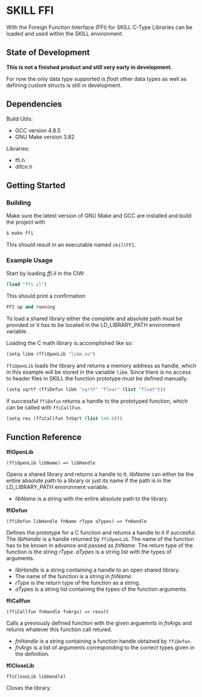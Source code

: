# SKILL FFI

With the Foreign Function Interface (FFI) for SKILL C-Type Libraries can
be loaded and used within the SKILL environment.

## State of Development

**This is not a finished product and still very early in development.**

For now the only data type supported is _float_ other data types as well
as defining custom structs is still in development.

## Dependencies

Build Utils:
+ GCC version 4.8.5
+ GNU Make version 3.82

Libraries:
+ ffi.h
+ dlfcn.h

## Getting Started

### Building

Make sure the latest version of GNU Make and GCC are installed and build the
project with

```bash
$ make ffi
```

This should result in an executable named ```skillFFI```.

### Example Usage

Start by loading _ffi.il_ in the CIW:

```scheme
(load "ffi.il")
```

This should print a confirmation

```scheme
FFI up and running
```

To load a shared library either the complete and absolute path must be provided
or it has to be located in the LD\_LIBRARY\_PATH environment variable.

Loading the C math library is accomplished like so:

```scheme
(setq libm (ffiOpenLib "libm.so")
```

```ffiOpenLib``` loads the library and returns a memory address as handle, which
in this example will be stored in the variable ```libm```.
Since there is no access to header files in SKILL the function prototype must be
defined manually.

```scheme
(setq sqrtf (ffiDefun libm "sqrtf" "float" (list "float")))
```

If successful ```ffiDefun``` returns a handle to the prototyped function, which
can be called with ```ffiCallFun```.

```scheme
(setq res (ffiCallfun fnSqrt (list 144.0)))
```

## Function Reference

**ffiOpenLib**

```(ffiOpenLib libName) => libHandle```

Opens a shared library and returns a handle to it. _libName_ can either be the
entire absolute path to a library or just its name if the path is in the
LD\_LIBRARY\_PATH environment variable.

+ _libName_ is a string with the entire absolute path to the library.

**ffiDefun**

```(ffiDefun libHandle fnName rType aTypes) => fnHandle```

Defines the prototype for a C function and returns a handle to it if succesful.
The _libHandle_ is a handle returned by ```ffiOpenLib```. The name of the function
has to be known in advance and passed as _fnName_. The return type of the function
is the string _rType_. _aTypes_ is a string list with the types of arguments.

+ _libHandle_ is a string containing a handle to an open shared library.
+ The name of the function is a string in _fnName_.
+ _rType_ is the return type of the function as a string.
+ _aTypes_ is a string list containing the types of the function arguments.

**ffiCallfun**

```(ffiCallfun fnHandle fnArgs) => result```

Calls a previously defined function with the given arguemnts in _fnArgs_ and
returns whatever this function call retured.

+ _fnHandle_ is a string containing a function handle obtained by ```ffiDefun```.
+ _fnArgs_ is a list of arguments corresponding to the correct types given in the definition.

**ffiCloseLib**

```ffiCloseLib libHandle)```

Closes the library.